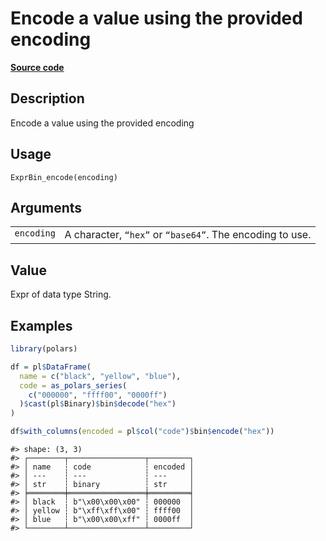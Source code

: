 

# Encode a value using the provided encoding

[**Source code**](https://github.com/pola-rs/r-polars/tree/main/R/expr__binary.R#L56)

## Description

Encode a value using the provided encoding

## Usage

<pre><code class='language-R'>ExprBin_encode(encoding)
</code></pre>

## Arguments

<table>
<tr>
<td style="white-space: nowrap; font-family: monospace; vertical-align: top">
<code id="ExprBin_encode_:_encoding">encoding</code>
</td>
<td>
A character, <code>“hex”</code> or <code>“base64”</code>. The encoding
to use.
</td>
</tr>
</table>

## Value

Expr of data type String.

## Examples

``` r
library(polars)

df = pl$DataFrame(
  name = c("black", "yellow", "blue"),
  code = as_polars_series(
    c("000000", "ffff00", "0000ff")
  )$cast(pl$Binary)$bin$decode("hex")
)

df$with_columns(encoded = pl$col("code")$bin$encode("hex"))
```

    #> shape: (3, 3)
    #> ┌────────┬─────────────────┬─────────┐
    #> │ name   ┆ code            ┆ encoded │
    #> │ ---    ┆ ---             ┆ ---     │
    #> │ str    ┆ binary          ┆ str     │
    #> ╞════════╪═════════════════╪═════════╡
    #> │ black  ┆ b"\x00\x00\x00" ┆ 000000  │
    #> │ yellow ┆ b"\xff\xff\x00" ┆ ffff00  │
    #> │ blue   ┆ b"\x00\x00\xff" ┆ 0000ff  │
    #> └────────┴─────────────────┴─────────┘
